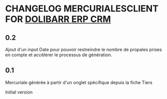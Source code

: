 # CHANGELOG MERCURIALESCLIENT FOR [DOLIBARR ERP CRM](https://www.dolibarr.org)

## 0.2
Ajout d'un input Date pour pouvoir restreindre le nombre de propales prises en compte et accélérer le processus de génération.

## 0.1
Mercuriale générée à partir d'un onglet spécifique depuis la fiche Tiers

Initial version
